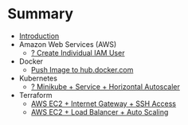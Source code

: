 # Summary

* [Introduction](README.md)
* Amazon Web Services (AWS)
    <!-- * [? AWS Introduction](aws-introduction.md) -->
    * [? Create Individual IAM User](aws-create-individual-iam-user.md)
* Docker
    <!-- * [? Docker Introduction](docker-introduction.md) -->
    * [Push Image to hub.docker.com](docker-push-image-to-hub.md)
* Kubernetes
    <!-- * [? Kubernetes Introduction](kubernetes-introduction.md) -->
    * [? Minikube + Service + Horizontal Autoscaler](kubernetes-minikube-service-horizontal-autoscale.md)
* Terraform
    <!-- * [? Terraform Introduction](terraform-introduction.md) -->
    * [AWS EC2 + Internet Gateway + SSH Access](terraform-aws-ec2-internet-gateway-ssh.md)
    * [AWS EC2 + Load Balancer + Auto Scaling](terraform-aws-load-balancer-auto-scaling.md)
